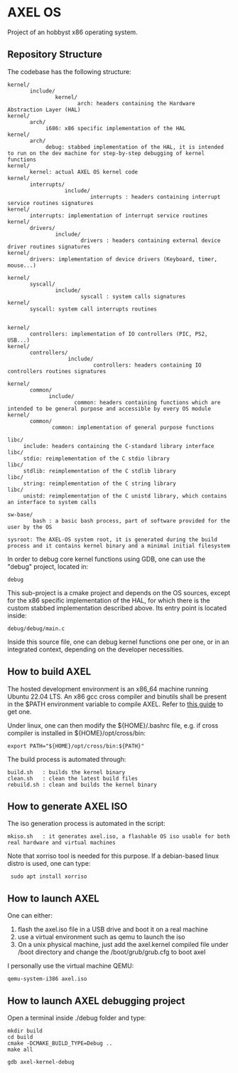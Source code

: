 # AXEL OS

Project of an hobbyst x86 operating system.

## Repository Structure

The codebase has the following structure:

    kernel/
           include/
                   kernel/
                          arch: headers containing the Hardware Abstraction Layer (HAL)
    kernel/
           arch/
                i686: x86 specific implementation of the HAL
    kernel/
           arch/
                debug: stabbed implementation of the HAL, it is intended to run on the dev machine for step-by-step debugging of kernel functions
    kernel/
           kernel: actual AXEL OS kernel code
    kernel/
           interrupts/
                      include/
                              interrupts : headers containing interrupt service routines signatures
    kernel/
           interrupts: implementation of interrupt service routines
    kernel/
           drivers/
                   include/
                           drivers : headers containing external device driver routines signatures
    kernel/
           drivers: implementation of device drivers (Keyboard, timer, mouse...)

    kernel/
           syscall/
                   include/
                           syscall : system calls signatures
    kernel/
           syscall: system call interrupts routines

   
    kernel/
           controllers: implementation of IO controllers (PIC, PS2, USB...)
    kernel/
           controllers/
                       include/
                               controllers: headers containing IO controllers routines signatures
 
    kernel/
           common/
                 include/
                         common: headers containing functions which are intended to be general purpose and accessible by every OS module
    kernel/
           common/
                  common: implementation of general purpose functions

    libc/
         include: headers containing the C-standard library interface
    libc/
         stdio: reimplementation of the C stdio library
    libc/
         stdlib: reimplementation of the C stdlib library
    libc/
         string: reimplementation of the C string library
    libc/
         unistd: reimplementation of the C unistd library, which contains an interface to system calls

    sw-base/
            bash : a basic bash process, part of software provided for the user by the OS

    sysroot: The AXEL-OS system root, it is generated during the build process and it contains kernel binary and a minimal initial filesystem
    

In order to debug core kernel functions using GDB, one can use the "debug" project, located in:
    
    debug

This sub-project is a cmake project and depends on the OS sources, except for the x86 specific implementation of the HAL, for which there is the custom stabbed implementation described above.
Its entry point is located inside:

    debug/debug/main.c

Inside this source file, one can debug kernel functions one per one, or in an integrated context, depending on the developer necessities.

## How to build AXEL

The hosted development environment is an x86_64 machine running Ubuntu 22.04 LTS.
An x86 gcc cross compiler and binutils shall be present in the $PATH environment variable to compile AXEL.
Refer to [this guide](https://wiki.osdev.org/GCC_Cross-Compiler) to get one.

Under linux, one can then modify the \$\{HOME\}/.bashrc file, e.g. if cross compiler is installed in \$\{HOME\}/opt/cross/bin:

    export PATH="${HOME}/opt/cross/bin:${PATH}"


The build process is automated through:

    build.sh   : builds the kernel binary
    clean.sh   : clean the latest build files
    rebuild.sh : clean and builds the kernel binary

## How to generate AXEL ISO

The iso generation process is automated in the script:

    mkiso.sh   : it generates axel.iso, a flashable OS iso usable for both real hardware and virtual machines

 Note that xorriso tool is needed for this purpose. If a debian-based linux distro is used, one can type:

     sudo apt install xorriso

## How to launch AXEL                

One can either:
    
1. flash the axel.iso file in a USB drive and boot it on a real machine
2. use a virtual environment such as qemu to launch the iso
3. On a unix physical machine, just add the axel.kernel compiled file under /boot directory and change the /boot/grub/grub.cfg to boot axel

I personally use the virtual machine QEMU:

    qemu-system-i386 axel.iso

## How to launch AXEL debugging project

Open a terminal inside ./debug folder and type:

    mkdir build
    cd build
    cmake -DCMAKE_BUILD_TYPE=Debug ..
    make all

    gdb axel-kernel-debug
